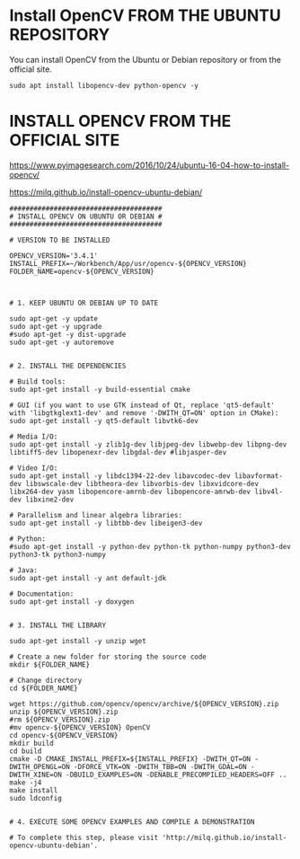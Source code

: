 
# Install OpenCV FROM THE UBUNTU REPOSITORY

You can install OpenCV from the Ubuntu or Debian repository or from the official site.

	sudo apt install libopencv-dev python-opencv -y
	
	
# INSTALL OPENCV FROM THE OFFICIAL SITE

https://www.pyimagesearch.com/2016/10/24/ubuntu-16-04-how-to-install-opencv/

https://milq.github.io/install-opencv-ubuntu-debian/


```sh?linenums
######################################
# INSTALL OPENCV ON UBUNTU OR DEBIAN #
######################################

# VERSION TO BE INSTALLED

OPENCV_VERSION='3.4.1'
INSTALL_PREFIX=~/Workbench/App/usr/opencv-${OPENCV_VERSION}
FOLDER_NAME=opencv-${OPENCV_VERSION}



# 1. KEEP UBUNTU OR DEBIAN UP TO DATE

sudo apt-get -y update
sudo apt-get -y upgrade
#sudo apt-get -y dist-upgrade
sudo apt-get -y autoremove


# 2. INSTALL THE DEPENDENCIES

# Build tools:
sudo apt-get install -y build-essential cmake

# GUI (if you want to use GTK instead of Qt, replace 'qt5-default' with 'libgtkglext1-dev' and remove '-DWITH_QT=ON' option in CMake):
sudo apt-get install -y qt5-default libvtk6-dev

# Media I/O:
sudo apt-get install -y zlib1g-dev libjpeg-dev libwebp-dev libpng-dev libtiff5-dev libopenexr-dev libgdal-dev #libjasper-dev 

# Video I/O:
sudo apt-get install -y libdc1394-22-dev libavcodec-dev libavformat-dev libswscale-dev libtheora-dev libvorbis-dev libxvidcore-dev libx264-dev yasm libopencore-amrnb-dev libopencore-amrwb-dev libv4l-dev libxine2-dev

# Parallelism and linear algebra libraries:
sudo apt-get install -y libtbb-dev libeigen3-dev

# Python:
#sudo apt-get install -y python-dev python-tk python-numpy python3-dev python3-tk python3-numpy

# Java:
sudo apt-get install -y ant default-jdk

# Documentation:
sudo apt-get install -y doxygen


# 3. INSTALL THE LIBRARY

sudo apt-get install -y unzip wget

# Create a new folder for storing the source code
mkdir ${FOLDER_NAME}
 
# Change directory
cd ${FOLDER_NAME}

wget https://github.com/opencv/opencv/archive/${OPENCV_VERSION}.zip
unzip ${OPENCV_VERSION}.zip
#rm ${OPENCV_VERSION}.zip
#mv opencv-${OPENCV_VERSION} OpenCV
cd opencv-${OPENCV_VERSION}
mkdir build
cd build
cmake -D CMAKE_INSTALL_PREFIX=${INSTALL_PREFIX} -DWITH_QT=ON -DWITH_OPENGL=ON -DFORCE_VTK=ON -DWITH_TBB=ON -DWITH_GDAL=ON -DWITH_XINE=ON -DBUILD_EXAMPLES=ON -DENABLE_PRECOMPILED_HEADERS=OFF ..
make -j4
make install
sudo ldconfig


# 4. EXECUTE SOME OPENCV EXAMPLES AND COMPILE A DEMONSTRATION

# To complete this step, please visit 'http://milq.github.io/install-opencv-ubuntu-debian'.
```